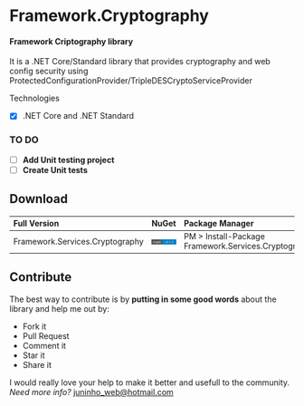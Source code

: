 # Framework.Cryptography
#### Framework Criptography library
It is a .NET Core/Standard library that provides cryptography and web config security using ProtectedConfigurationProvider/TripleDESCryptoServiceProvider

Technologies
- [x] .NET Core and .NET Standard

### TO DO
- [ ] **Add Unit testing project**
- [ ] **Create Unit tests**

## Download

Full Version  | NuGet		       | Package Manager
:------------ | :-------------|:----------------
Framework.Services.Cryptography         | <a href="https://www.nuget.org/packages/Framework.Services.Core/"><img src="https://github.com/juninhodigital/Framework.Core/blob/master/nuget.svg"/></a> | PM > Install-Package Framework.Services.Cryptography

## Contribute
The best way to contribute is by **putting in some good words** about the library and help me out by:

 - Fork it
 - Pull Request
 - Comment it
 - Star it
 - Share it
 
I would really love your help to make it better and usefull to the community.
*Need more info?* juninho_web@hotmail.com

